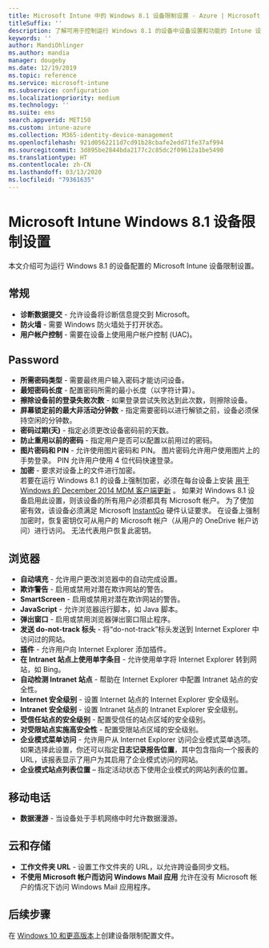 ```yaml
---
title: Microsoft Intune 中的 Windows 8.1 设备限制设置 - Azure | Microsoft Docs
titleSuffix: ''
description: 了解可用于控制运行 Windows 8.1 的设备中设备设置和功能的 Intune 设置。
keywords: ''
author: MandiOhlinger
ms.author: mandia
manager: dougeby
ms.date: 12/19/2019
ms.topic: reference
ms.service: microsoft-intune
ms.subservice: configuration
ms.localizationpriority: medium
ms.technology: ''
ms.suite: ems
search.appverid: MET150
ms.custom: intune-azure
ms.collection: M365-identity-device-management
ms.openlocfilehash: 921d0562211d7cd91b28cbafe2edd71fe37af994
ms.sourcegitcommit: 3d895be2844bda2177c2c85dc2f09612a1be5490
ms.translationtype: HT
ms.contentlocale: zh-CN
ms.lasthandoff: 03/13/2020
ms.locfileid: "79361635"
---
```

# <a name="microsoft-intune-windows-81-device-restriction-settings"></a>Microsoft Intune Windows 8.1 设备限制设置

本文介绍可为运行 Windows 8.1 的设备配置的 Microsoft Intune 设备限制设置。

## <a name="general"></a>常规

- **诊断数据提交** - 允许设备将诊断信息提交到 Microsoft。
- **防火墙** - 需要 Windows 防火墙处于打开状态。
- **用户帐户控制** - 需要在设备上使用用户帐户控制 (UAC)。

## <a name="password"></a>Password
- **所需密码类型** - 需要最终用户输入密码才能访问设备。
- **最短密码长度** - 配置密码所需的最小长度（以字符计算）。
- **擦除设备前的登录失败次数** - 如果登录尝试失败达到此次数，则擦除设备。
- **屏幕锁定前的最大非活动分钟数** - 指定需要密码以进行解锁之前，设备必须保持空闲的分钟数。
- **密码过期(天)** - 指定必须更改设备密码前的天数。
- **防止重用以前的密码** - 指定用户是否可以配置以前用过的密码。
- **图片密码和 PIN** - 允许使用图片密码和 PIN。 图片密码允许用户使用图片上的手势登录。 PIN 允许用户使用 4 位代码快速登录。
- **加密** - 要求对设备上的文件进行加密。<br>若要在运行 Windows 8.1 的设备上强制加密，必须在每台设备上安装 [用于 Windows 的 December 2014 MDM 客户端更新](https://support.microsoft.com/kb/3013816) 。
如果对 Windows 8.1 设备启用此设置，则该设备的所有用户必须都具有 Microsoft 帐户。
为了使加密有效，该设备必须满足 Microsoft [InstantGo](https://blogs.windows.com/windowsexperience/2014/06/19/instantgo-a-better-way-to-sleep/#IBHULcTfI4PokO8X.97) 硬件认证要求。
在设备上强制加密时，恢复密钥仅可从用户的 Microsoft 帐户（从用户的 OneDrive 帐户访问）进行访问。 无法代表用户恢复此密钥。 

## <a name="browser"></a>浏览器
- **自动填充** - 允许用户更改浏览器中的自动完成设置。
- **欺诈警告** - 启用或禁用对潜在欺诈网站的警告。
- **SmartScreen** - 启用或禁用对潜在欺诈网站的警告。
- **JavaScript** - 允许浏览器运行脚本，如 Java 脚本。
- **弹出窗口** - 启用或禁用浏览器弹出窗口阻止程序。
- **发送 do-not-track 标头** - 将“do-not-track”标头发送到 Internet Explorer 中访问过的网站。
- **插件** - 允许用户向 Internet Explorer 添加插件。
- **在 Intranet 站点上使用单字条目** - 允许使用单字将 Internet Explorer 转到网站，如 Bing。
- **自动检测 Intranet 站点** - 帮助在 Internet Explorer 中配置 Intranet 站点的安全性。
- **Internet 安全级别** - 设置 Internet 站点的 Internet Explorer 安全级别。
- **Intranet 安全级别** - 设置 Intranet 站点的 Intranet Explorer 安全级别。
- **受信任站点的安全级别** - 配置受信任的站点区域的安全级别。
- **对受限站点实施高安全性** - 配置受限站点区域的安全级别。
- **企业模式菜单访问** - 允许用户从 Internet Explorer 访问企业模式菜单选项。
如果选择此设置，你还可以指定**日志记录报告位置**，其中包含指向一个报表的 URL，该报表显示了用户为其启用了企业模式访问的网站。
- **企业模式站点列表位置** – 指定活动状态下使用企业模式的网站列表的位置。

## <a name="cellular"></a>移动电话
- **数据漫游** - 当设备处于手机网络中时允许数据漫游。

## <a name="cloud-and-storage"></a>云和存储
- **工作文件夹 URL** - 设置工作文件夹的 URL，以允许跨设备同步文档。
- **不使用 Microsoft 帐户而访问 Windows Mail 应用** 允许在没有 Microsoft 帐户的情况下访问 Windows Mail 应用程序。

## <a name="next-steps"></a>后续步骤

在 [Windows 10 和更高版本](device-restrictions-windows-10.md)上创建设备限制配置文件。
